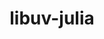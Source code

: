 ---
title: "libuv-julia"
layout: cache
categories: [package, develop-2024-11-03]
meta: {"versions": ["1.44.2", "1.48.0"], "compilers": ["gcc@=11.4.0"], "oss": ["ubuntu22.04"], "platforms": ["linux"], "targets": ["x86_64_v3"], "stacks": ["e4s", "root", "tutorial"], "num_specs": 2, "num_specs_by_stack": {"root": 2, "e4s": 1, "tutorial": 1}}
spec_details: [{"hash": "pkseoz3x2er5u7ccpitv532e4dsyhf5w", "compiler": "gcc@=11.4.0", "versions": ["1.48.0"], "os": "ubuntu22.04", "platform": "linux", "target": "x86_64_v3", "variants": ["build_system=autotools"], "stacks": ["root", "e4s"], "size": "-", "tarball": "https://binaries.spack.io/develop-2024-11-03/build_cache/linux-ubuntu22.04-x86_64_v3/gcc-11.4.0/libuv-julia-1.48.0/linux-ubuntu22.04-x86_64_v3-gcc-11.4.0-libuv-julia-1.48.0-pkseoz3x2er5u7ccpitv532e4dsyhf5w.spack"}, {"hash": "h5i3tpr7accg5x7fj7n34k2p3azrqqos", "compiler": "gcc@=11.4.0", "versions": ["1.44.2"], "os": "ubuntu22.04", "platform": "linux", "target": "x86_64_v3", "variants": ["build_system=autotools"], "stacks": ["root", "tutorial"], "size": "-", "tarball": "https://binaries.spack.io/develop-2024-11-03/build_cache/linux-ubuntu22.04-x86_64_v3/gcc-11.4.0/libuv-julia-1.44.2/linux-ubuntu22.04-x86_64_v3-gcc-11.4.0-libuv-julia-1.44.2-h5i3tpr7accg5x7fj7n34k2p3azrqqos.spack"}]
---